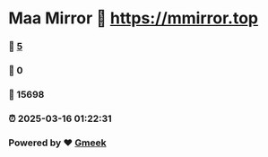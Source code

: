 # Maa Mirror :link: https://mmirror.top 
### :page_facing_up: [5](https://mmirror.top/tag.html) 
### :speech_balloon: 0 
### :hibiscus: 15698 
### :alarm_clock: 2025-03-16 01:22:31 
### Powered by :heart: [Gmeek](https://github.com/Meekdai/Gmeek)
